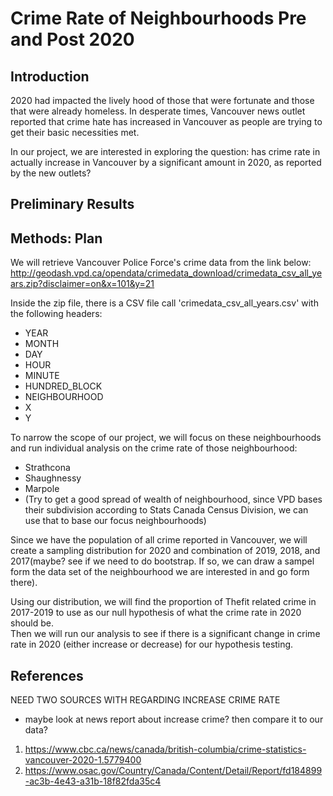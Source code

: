 # Crime Rate of Neighbourhoods Pre and Post 2020

## Introduction

2020 had impacted the lively hood of those that were fortunate and those that were already homeless.  In desperate times, Vancouver news outlet reported that crime hate has increased in Vancouver as people are trying to get their basic necessities met.  

In our project, we are interested in exploring the question: has crime rate in actually increase in Vancouver by a significant amount in 2020, as reported by the new outlets?

## Preliminary Results

## Methods: Plan

We will retrieve Vancouver Police Force's crime data from the link below:
http://geodash.vpd.ca/opendata/crimedata_download/crimedata_csv_all_years.zip?disclaimer=on&x=101&y=21

Inside the zip file, there is a CSV file call 'crimedata_csv_all_years.csv' with the following headers:

- YEAR
- MONTH
- DAY
- HOUR
- MINUTE
- HUNDRED_BLOCK
- NEIGHBOURHOOD
- X
- Y

To narrow the scope of our project, we will focus on these neighbourhoods and run individual analysis on the crime rate of those neighbourhood:

- Strathcona 
- Shaughnessy
- Marpole
- (Try to get a good spread of wealth of neighbourhood, since VPD bases their subdivision according to Stats Canada Census Division, we can use that to base our focus neighbourhoods)

Since we have the population of all crime reported in Vancouver, we will create a sampling distribution for 2020 and combination of 2019, 2018, and 2017(maybe? see if we need to do bootstrap.  If so, we can draw a sampel form the data set of the neighbourhood we are interested in and go form there).  

Using our distribution, we will find the proportion of Thefit related crime in 2017-2019 to use as our null hypothesis of what the crime rate in 2020 should be.  
Then we will run our analysis to see if there is a significant change in crime rate in 2020 (either increase or decrease) for our hypothesis testing.


## References

NEED TWO SOURCES WITH REGARDING INCREASE CRIME RATE
- maybe look at news report about increase crime?  then compare it to our data?

1. https://www.cbc.ca/news/canada/british-columbia/crime-statistics-vancouver-2020-1.5779400
2. https://www.osac.gov/Country/Canada/Content/Detail/Report/fd184899-ac3b-4e43-a31b-18f82fda35c4